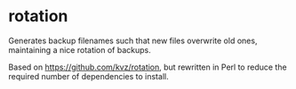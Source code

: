 # rotation

Generates backup filenames such that new files overwrite old ones, maintaining a nice rotation of backups.

Based on https://github.com/kvz/rotation, but rewritten in Perl to reduce the required number of dependencies to install.

